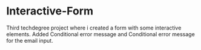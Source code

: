# Interactive-Form
Third techdegree project where i created a form with some interactive elements.
Added Conditional error message and Conditional error message for the email input.
